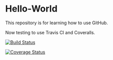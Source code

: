 Hello-World
===========

This repository is for learning how to use GitHub.

Now testing to use Travis CI and Coveralls.

[![Build Status](https://travis-ci.org/tomute/Hello-World.svg?branch=master)](https://travis-ci.org/tomute/Hello-World)

[![Coverage Status](https://coveralls.io/repos/tomute/Hello-World/badge.png?branch=master)](https://coveralls.io/r/tomute/Hello-World?branch=master)
